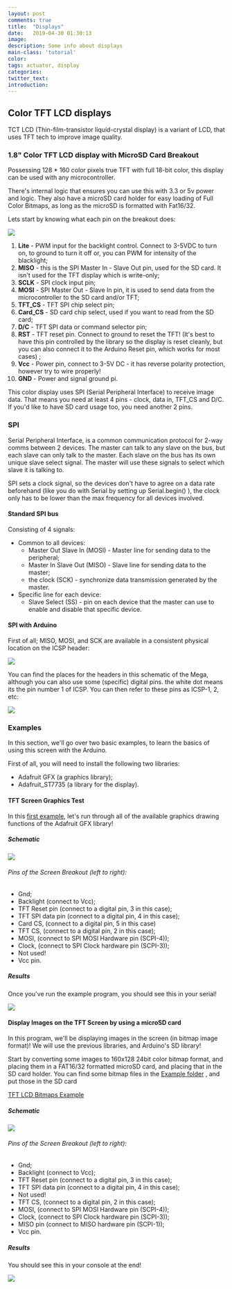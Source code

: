 ```yaml
---
layout: post
comments: true
title:  "Displays"
date:   2019-04-30 01:30:13
image: 
description: Some info about displays
main-class: 'tutorial'
color:
tags: actuator, display
categories:
twitter_text:
introduction:
---
```


## Color TFT LCD displays

TCT LCD (Thin-film-transistor liquid-crystal display) is a variant of LCD, that
uses TFT tech to improve image quality.

### 1.8" Color TFT LCD display with MicroSD Card Breakout

Possessing 128 * 160 color pixels true TFT with full 18-bit color, this display
can be used with any microcontroller.

There's internal logic that ensures you can use this  with 3.3 or 5v power and
logic. They also have a microSD card holder for easy loading of Full Color Bitmaps,
as long as the microSD is formatted with Fat16/32.

Lets start by knowing what each pin on the breakout does:

![](/lab/assets/img/posts/display_1.png)

1. **Lite** - PWM input for the backlight control. Connect to 3-5VDC to turn on,
to ground to turn it off or, you can PWM for intensity of the blacklight;
2. **MISO** - this is the SPI Master In - Slave Out pin, used for the SD card.
It isn't used for the TFT display which is write-only;
3. **SCLK** - SPI clock input pin;
4. **MOSI** - SPI Master Out - Slave In pin, it is used to send data from the
microcontroller to the SD card and/or TFT;
5. **TFT_CS** - TFT SPI chip select pin;
6. **Card_CS** - SD card chip select, used if you want to read from the SD card;
7. **D/C** - TFT SPI data or command selector pin;
8. **RST** - TFT reset pin. Connect to ground to reset the TFT! (It's best to
have this pin controlled by the library so the display is reset cleanly, but you
can also connect it to the Arduino Reset pin, which works for most cases) ;
9. **Vcc** - Power pin, connect to 3-5V DC - it has reverse polarity protection,
however try to wire properly!
10. **GND** - Power and signal ground pi.

This color display uses SPI (Serial Peripheral Interface) to receive image data.
That means you need at least 4 pins - clock, data in, TFT_CS and D/C. If you'd
like to have SD card usage too, you need another 2 pins.

### SPI

Serial Peripheral Interface, is a common communication protocol for 2-way comms
between 2 devices.
The master can talk to any slave on the bus, but each slave can only talk to the
master.
Each slave on the bus has its own unique slave select signal. The master will use
these signals to select which slave it is talking to.

SPI sets a clock signal, so the devices don't have to agree on a data rate beforehand
(like you do with Serial by setting up Serial.begin() ), the clock only has to be
lower than the max frequency for all devices involved.

#### Standard SPI bus
Consisting of 4 signals:
* Common to all devices:
  * Master Out Slave In (MOSI) - Master line for sending data to the peripheral;
  * Master In Slave Out (MISO) - Slave line for sending data to the master;
  * the clock (SCK) - synchronize data transmission generated by the master.
* Specific line for each device:
  * Slave Select (SS) -  pin on each device that the master can use to enable and
  disable that specific device.

#### SPI with Arduino
First of all; MISO, MOSI, and SCK are available in a consistent physical location
on the ICSP header:

![](/lab/assets/img/posts/display_2.png)

You can find the places for the headers in this schematic of the Mega, although
you can also use some (specific) digital pins. the white dot means its the pin
number 1 of ICSP. You can then refer to these pins as ICSP-1, 2, etc:

![](/lab/assets/img/posts/display_3.png)

### Examples

In this section, we'll go over two basic examples, to learn the basics of using
this screen with the Arduino.

First of all, you will need to install the following two libraries:

* Adafruit GFX (a graphics library);
* Adafruit_ST7735 (a library for the display).

#### TFT Screen Graphics Test
In this [first example](/lab/examples/actuators/displays/tft_lcd_bitmaps/tft_lcd_bitmaps.ino), let's run through all of the available graphics drawing functions of the Adafruit GFX library!

##### Schematic

![](/lab/assets/img/posts/display_4.png)

###### Pins of the Screen Breakout (left to right):
* Gnd;
* Backlight (connect to Vcc);
* TFT Reset pin (connect to a digital pin, 3 in this case);
* TFT SPI data pin (connect to a digital pin, 4 in this case);
* Card CS, (connect to a digital pin, 5 in this case)
* TFT CS, (connect to a digital pin, 2 in this case);
* MOSI, (connect to SPI MOSI Hardware pin (SCPI-4));
* Clock, (connect to SPI Clock hardware pin (SCPI-3));
* Not used!
* Vcc pin.

##### Results
Once you've run the example program, you should see this in your serial!

![](/lab/assets/img/posts/display_1.gif)

#### Display Images on the TFT Screen by using a microSD card

In this program, we'll be displaying images in the screen (in bitmap image format)!
We will use the previous libraries, and Arduino's SD library!

Start by converting some images to 160x128 24bit color bitmap format, and placing
them in a FAT16/32 formatted microSD card, and placing that in the SD card holder.
You can find some bitmap files in the 
<a href="https://github.com/datacentricdesign/lab/blob/master/examples/actuators/displays/tft_lcd_bitmaps" target="_blank">Example folder</a>
, and put those in the SD card

<a href="https://github.com/datacentricdesign/lab/blob/master/examples/actuators/displays/tft_lcd_bitmaps/tft_lcd_bitmaps.ino" target="_blank">TFT LCD Bitmaps Example</a>


##### Schematic

![](/lab/assets/img/posts/display_5.png)

###### Pins of the Screen Breakout (left to right):
* Gnd;
* Backlight (connect to Vcc);
* TFT Reset pin (connect to a digital pin, 3 in this case);
* TFT SPI data pin (connect to a digital pin, 4 in this case);
* Not used!
* TFT CS, (connect to a digital pin, 2 in this case);
* MOSI, (connect to SPI MOSI Hardware pin (SCPI-4));
* Clock, (connect to SPI Clock hardware pin (SCPI-3));
* MISO pin (connect to MISO hardware pin (SCPI-1));
* Vcc pin.

#####  Results
You should see this in your console at the end!

![](/lab/assets/img/posts/display_2.gif)
